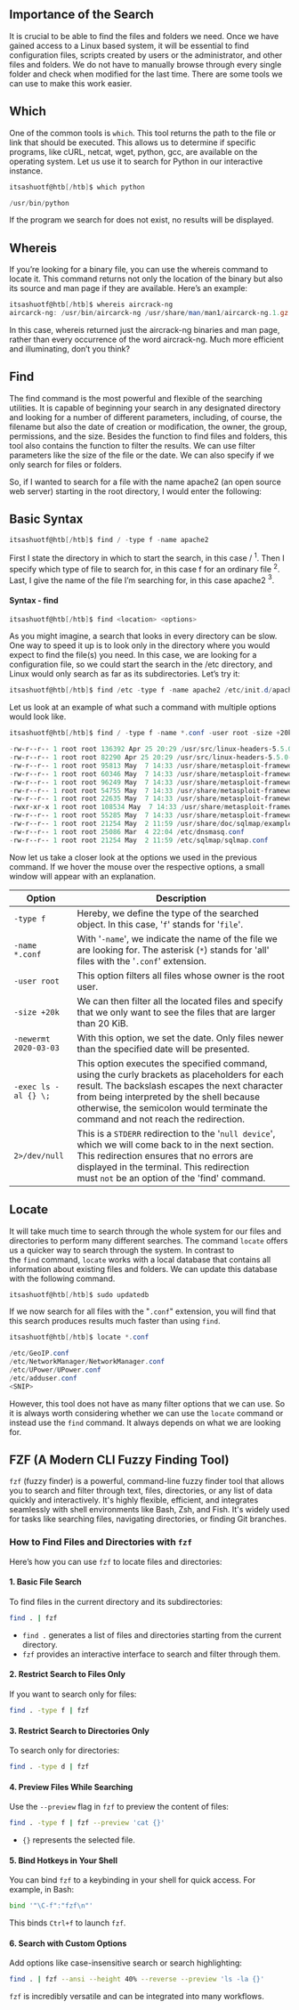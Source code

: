 ## Importance of the Search

It is crucial to be able to find the files and folders we need. Once we have gained access to a Linux based system, it will be essential to find configuration files, scripts created by users or the administrator, and other files and folders. We do not have to manually browse through every single folder and check when modified for the last time. There are some tools we can use to make this work easier.

## Which

One of the common tools is `which`. This tool returns the path to the file or link that should be executed. This allows us to determine if specific programs, like cURL, netcat, wget, python, gcc, are available on the operating system. Let us use it to search for Python in our interactive instance.

```powershell
itsashuotf@htb[/htb]$ which python

/usr/bin/python
```

If the program we search for does not exist, no results will be displayed.

## Whereis

If you’re looking for a binary file, you can use the whereis command to locate it. This command returns not only the location of the binary but also its source and man page if they are available. Here’s an example:

```powershell
itsashuotf@htb[/htb]$ whereis aircrack-ng
aircarck-ng: /usr/bin/aircarck-ng /usr/share/man/man1/aircarck-ng.1.gz
```

In this case, whereis returned just the aircrack-ng binaries and man page, rather than every occurrence of the word aircrack-ng. Much more efficient and illuminating, don’t you think?
## Find

The find command is the most powerful and flexible of the searching utilities. It is capable of beginning your search in any designated directory and looking for a number of different parameters, including, of course, the filename but also the date of creation or modification, the owner, the group, permissions, and the size. Besides the function to find files and folders, this tool also contains the function to filter the results. We can use filter parameters like the size of the file or the date. We can also specify if we only search for files or folders.

So, if I wanted to search for a file with the name apache2 (an open source web server) starting in the root directory, I would enter the following:


## Basic Syntax

```powershell
itsashuotf@htb[/htb]$ find / -type f -name apache2
```

First I state the directory in which to start the search, in this case / $^1$. Then I specify which type of file to search for, in this case f for an ordinary file $^2$. Last, I give the name of the file I’m searching for, in this case apache2 $^3$.
#### Syntax - find

```powershell
itsashuotf@htb[/htb]$ find <location> <options>
```

As you might imagine, a search that looks in every directory can be slow. One way to speed it up is to look only in the directory where you would expect to find the file(s) you need. In this case, we are looking for a configuration file, so we could start the search in the /etc directory, and Linux would only search as far as its subdirectories. Let’s try it:

```powershell
itsashuotf@htb[/htb]$ find /etc -type f -name apache2 /etc/init.d/apache2 /etc/logrotate.d/apache2 /etc/cron.daily/apache2 /etc/default/apache2
```

Let us look at an example of what such a command with multiple options would look like.

```powershell
itsashuotf@htb[/htb]$ find / -type f -name *.conf -user root -size +20k -newermt 2020-03-03 -exec ls -al {} \; 2>/dev/null

-rw-r--r-- 1 root root 136392 Apr 25 20:29 /usr/src/linux-headers-5.5.0-1parrot1-amd64/include/config/auto.conf
-rw-r--r-- 1 root root 82290 Apr 25 20:29 /usr/src/linux-headers-5.5.0-1parrot1-amd64/include/config/tristate.conf
-rw-r--r-- 1 root root 95813 May  7 14:33 /usr/share/metasploit-framework/data/jtr/repeats32.conf
-rw-r--r-- 1 root root 60346 May  7 14:33 /usr/share/metasploit-framework/data/jtr/dynamic.conf
-rw-r--r-- 1 root root 96249 May  7 14:33 /usr/share/metasploit-framework/data/jtr/dumb32.conf
-rw-r--r-- 1 root root 54755 May  7 14:33 /usr/share/metasploit-framework/data/jtr/repeats16.conf
-rw-r--r-- 1 root root 22635 May  7 14:33 /usr/share/metasploit-framework/data/jtr/korelogic.conf
-rwxr-xr-x 1 root root 108534 May  7 14:33 /usr/share/metasploit-framework/data/jtr/john.conf
-rw-r--r-- 1 root root 55285 May  7 14:33 /usr/share/metasploit-framework/data/jtr/dumb16.conf
-rw-r--r-- 1 root root 21254 May  2 11:59 /usr/share/doc/sqlmap/examples/sqlmap.conf
-rw-r--r-- 1 root root 25086 Mar  4 22:04 /etc/dnsmasq.conf
-rw-r--r-- 1 root root 21254 May  2 11:59 /etc/sqlmap/sqlmap.conf
```

Now let us take a closer look at the options we used in the previous command. If we hover the mouse over the respective options, a small window will appear with an explanation.  

|**Option**|**Description**|
|---|---|
|`-type f`|Hereby, we define the type of the searched object. In this case, '`f`' stands for '`file`'.|
|`-name *.conf`|With '`-name`', we indicate the name of the file we are looking for. The asterisk (`*`) stands for 'all' files with the '`.conf`' extension.|
|`-user root`|This option filters all files whose owner is the root user.|
|`-size +20k`|We can then filter all the located files and specify that we only want to see the files that are larger than 20 KiB.|
|`-newermt 2020-03-03`|With this option, we set the date. Only files newer than the specified date will be presented.|
|`-exec ls -al {} \;`|This option executes the specified command, using the curly brackets as placeholders for each result. The backslash escapes the next character from being interpreted by the shell because otherwise, the semicolon would terminate the command and not reach the redirection.|
|`2>/dev/null`|This is a `STDERR` redirection to the '`null device`', which we will come back to in the next section. This redirection ensures that no errors are displayed in the terminal. This redirection must `not` be an option of the 'find' command.|
## Locate

It will take much time to search through the whole system for our files and directories to perform many different searches. The command `locate` offers us a quicker way to search through the system. In contrast to the `find` command, `locate` works with a local database that contains all information about existing files and folders. We can update this database with the following command.

```powershell
itsashuotf@htb[/htb]$ sudo updatedb
```

If we now search for all files with the "`.conf`" extension, you will find that this search produces results much faster than using `find`.

```powershell
itsashuotf@htb[/htb]$ locate *.conf

/etc/GeoIP.conf
/etc/NetworkManager/NetworkManager.conf
/etc/UPower/UPower.conf
/etc/adduser.conf
<SNIP>
```

However, this tool does not have as many filter options that we can use. So it is always worth considering whether we can use the `locate` command or instead use the `find` command. It always depends on what we are looking for.

## FZF (A Modern CLI Fuzzy Finding Tool)

`fzf` (fuzzy finder) is a powerful, command-line fuzzy finder tool that allows you to search and filter through text, files, directories, or any list of data quickly and interactively. It's highly flexible, efficient, and integrates seamlessly with shell environments like Bash, Zsh, and Fish. It's widely used for tasks like searching files, navigating directories, or finding Git branches.

### How to Find Files and Directories with `fzf`

Here’s how you can use `fzf` to locate files and directories:
#### 1. **Basic File Search**

To find files in the current directory and its subdirectories:

```bash
find . | fzf
```

- `find .` generates a list of files and directories starting from the current directory.
- `fzf` provides an interactive interface to search and filter through them.

#### 2. **Restrict Search to Files Only**

If you want to search only for files:

```bash
find . -type f | fzf
```

#### 3. **Restrict Search to Directories Only**

To search only for directories:

```bash
find . -type d | fzf
```

#### 4. **Preview Files While Searching**

Use the `--preview` flag in `fzf` to preview the content of files:

```bash
find . -type f | fzf --preview 'cat {}'
```

- `{}` represents the selected file.

#### 5. **Bind Hotkeys in Your Shell**

You can bind `fzf` to a keybinding in your shell for quick access. For example, in Bash:

```bash
bind '"\C-f":"fzf\n"'
```

This binds `Ctrl+f` to launch `fzf`.

#### 6. **Search with Custom Options**

Add options like case-insensitive search or search highlighting:

```bash
find . | fzf --ansi --height 40% --reverse --preview 'ls -la {}'
```

`fzf` is incredibly versatile and can be integrated into many workflows. 

